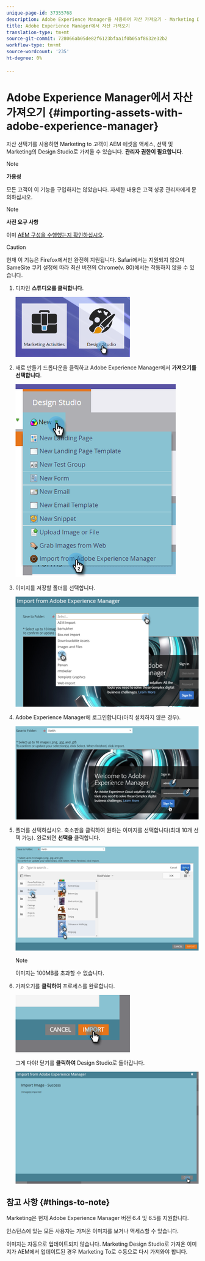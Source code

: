 ```yaml
---
unique-page-id: 37355768
description: Adobe Experience Manager을 사용하여 자산 가져오기 - Marketing Docs - 제품 설명서
title: Adobe Experience Manager에서 자산 가져오기
translation-type: tm+mt
source-git-commit: 728066ab05de82f6123bfaa1f0b05af8632e32b2
workflow-type: tm+mt
source-wordcount: '235'
ht-degree: 0%

---
```



# Adobe Experience Manager에서 자산 가져오기 {#importing-assets-with-adobe-experience-manager}

자산 선택기를 사용하면 Marketing to 고객이 AEM 에셋을 액세스, 선택 및 Marketing의 Design Studio로 가져올 수 있습니다. **관리자 권한이 필요합니다**.

>[!NOTE]
>
>**가용성**
>
>모든 고객이 이 기능을 구입하지는 않았습니다. 자세한 내용은 고객 성공 관리자에게 문의하십시오.

>[!NOTE]
>
>**사전 요구 사항**
>
>이미 [AEM 구성을 수행했는지 확인하십시오](https://docs.marketo.com/x/FwPLAQ).

>[!CAUTION]
>
>현재 이 기능은 Firefox에서만 완전히 지원됩니다. Safari에서는 지원되지 않으며 SameSite 쿠키 설정에 따라 최신 버전의 Chrome(v. 80)에서는 작동하지 않을 수 있습니다.

1. 디자인 **스튜디오를 클릭합니다**.

   ![](assets/one-1.png)

1. 새로 만들기 드롭다운을 클릭하고 Adobe Experience Manager에서 **가져오기를 선택합니다**.

   ![](assets/two-1.png)

1. 이미지를 저장할 폴더를 선택합니다.

   ![](assets/three-1.png)

1. Adobe Experience Manager에 로그인합니다(아직 설치하지 않은 경우).

   ![](assets/four-1.png)

1. 폴더를 선택하십시오. 축소판을 클릭하여 원하는 이미지를 선택합니다(최대 10개 선택 가능). 완료되면 **선택을** 클릭합니다.

   ![](assets/five.png)

   >[!NOTE]
   >
   >이미지는 100MB를 초과할 수 없습니다.

1. 가져오기를 **클릭하여** 프로세스를 완료합니다.

   ![](assets/six-1.png)

   그게 다야! 닫기를 **클릭하여** Design Studio로 돌아갑니다.

   ![](assets/seven-1.png)

## 참고 사항 {#things-to-note}

Marketing은 현재 Adobe Experience Manager 버전 6.4 및 6.5를 지원합니다.

인스턴스에 있는 모든 사용자는 가져온 이미지를 보거나 액세스할 수 있습니다.

이미지는 자동으로 업데이트되지 않습니다. Marketing Design Studio로 가져온 이미지가 AEM에서 업데이트된 경우 Marketing To로 수동으로 다시 가져와야 합니다.
